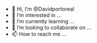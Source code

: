 - 👋 Hi, I’m @Davidportoreal
- 👀 I’m interested in ...
- 🌱 I’m currently learning ...
- 💞️ I’m looking to collaborate on ...
- 📫 How to reach me ...

<!---
Davidportoreal/Davidportoreal is a ✨ special ✨ repository because its `README.md` (this file) appears on your GitHub profile.
You can click thePreview link to take a look at your changes.
--->
